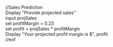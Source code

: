 //Sales Prediction  
Display "Provide projected sales"  
input projSales  
set profitMargin = 0.23  
set profit = projSales * profitMargin  
Display "Your projected profit margin is $", profit  
//eof  